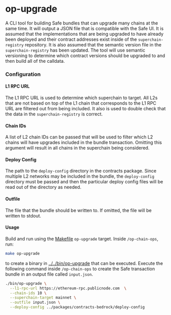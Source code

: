 # op-upgrade

A CLI tool for building Safe bundles that can upgrade many chains
at the same time. It will output a JSON file that is compatible with
the Safe UI. It is assumed that the implementations that are being
upgraded to have already been deployed and their contract addresses
exist inside of the `superchain-registry` repository. It is also
assumed that the semantic version file in the `superchain-registry`
has been updated. The tool will use semantic versioning to determine
which contract versions should be upgraded to and then build all of
the calldata.

### Configuration

#### L1 RPC URL

The L1 RPC URL is used to determine which superchain to target. All
L2s that are not based on top of the L1 chain that corresponds to the
L1 RPC URL are filtered out from being included. It also is used to
double check that the data in the `superchain-registry` is correct.

#### Chain IDs

A list of L2 chain IDs can be passed that will be used to filter which
L2 chains will have upgrades included in the bundle transaction. Omitting
this argument will result in all chains in the superchain being considered.

#### Deploy Config

The path to the `deploy-config` directory in the contracts package.
Since multiple L2 networks may be included in the bundle, the `deploy-config`
directory must be passed and then the particular deploy config files will
be read out of the directory as needed.

#### Outfile

The file that the bundle should be written to. If omitted, the file
will be written to stdout.

#### Usage

Build and run using the [Makefile](../../Makefile) `op-upgrade` target.
Inside `/op-chain-ops`, run:

```sh
make op-upgrade
```

to create a binary in [../../bin/op-upgrade](../../bin/op-upgrade) that can
be executed. Execute the following command inside `/op-chain-ops` to
create the Safe transaction bundle in an output file called `input.json`.

```sh
./bin/op-upgrade \
  --l1-rpc-url https://ethereum-rpc.publicnode.com  \
  --chain-ids 10 \
  --superchain-target mainnet \
  --outfile input.json \
  --deploy-config ../packages/contracts-bedrock/deploy-config
```
